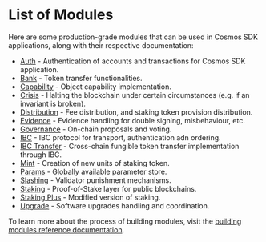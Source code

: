 <!--
parent:
  order: false
-->

# List of Modules

Here are some production-grade modules that can be used in Cosmos SDK applications, along with their respective documentation:

- [Auth](auth/spec/README.md) - Authentication of accounts and transactions for Cosmos SDK application.
- [Bank](bank/spec/README.md) - Token transfer functionalities.
- [Capability](capability/spec/README.md) - Object capability implementation.
- [Crisis](crisis/spec/README.md) - Halting the blockchain under certain circumstances (e.g. if an invariant is broken).
- [Distribution](distribution/spec/README.md) - Fee distribution, and staking token provision distribution.
- [Evidence](evidence/spec/README.md) - Evidence handling for double signing, misbehaviour, etc.
- [Governance](gov/spec/README.md) - On-chain proposals and voting.
- [IBC](ibc/spec/README.md) - IBC protocol for transport, authentication adn ordering.
- [IBC Transfer](ibc/spec/README.md) - Cross-chain fungible token transfer implementation through IBC.
- [Mint](mint/spec/README.md) - Creation of new units of staking token.
- [Params](params/spec/README.md) - Globally available parameter store.
- [Slashing](slashing/spec/README.md) - Validator punishment mechanisms.
- [Staking](staking/spec/README.md) - Proof-of-Stake layer for public blockchains.
- [Staking Plus](stakingplus/spec/README.md) - Modified version of staking.
- [Upgrade](upgrade/spec/README.md) - Software upgrades handling and coordination.

To learn more about the process of building modules, visit the [building modules reference documentation](../docs/building-modules/README.md).
